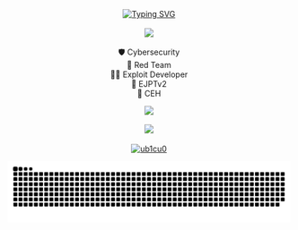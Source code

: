 <div id="encabezado" align="center" style="pointer-events: none;">
    <a href="#" disabled>
        <img src="https://readme-typing-svg.herokuapp.com?font=Fira+Code&weight=700&size=25&pause=1000000000&color=14a8c2&center=true&vCenter=true&width=435&lines=Welcome+to+my+Github" alt="Typing SVG" style="pointer-events: none;">
    </a>
</div>
<br>

<div id="centro" align="center" style="pointer-events: none;">
    <a href="#" disabled>
        <div align="center" id="centro" style="pointer-events: none;">
            <img src="https://readme-typing-svg.herokuapp.com?font=Fira+Code&weight=700&size=25&pause=100000000&color=adabab&center=true&vCenter=true&width=435&lines=%3C+About+Me+%3E" style="pointer-events: none;">
        </div>
    </a>
</div>

<p align="center" style="pointer-events: none;">🛡️ Cybersecurity<br>🔴 Red Team<br>👨‍💻 Exploit Developer<br>📜 EJPTv2<br>📜 CEH<br></p>

<div id="centro" align="center" style="pointer-events: none;">
    <a href="#" disabled>
        <img src="https://readme-typing-svg.herokuapp.com?font=Fira+Code&weight=700&size=25&pause=10000000&color=adabab&center=true&vCenter=true&width=435&lines=%3C+My+Mastered+Skills+%3E" style="pointer-events: none;">
    </a>
</div>

<p align="center" style="pointer-events: none;">
    <a href="#" disabled>
        <img src="https://skillicons.dev/icons?i=c,cpp,py,bash" style="pointer-events: none;">
    </a>
</p>

<div align="center" style="pointer-events: none;">
    <a href="#" disabled>
        <p align="center">
            <img align="center" src="https://github-readme-stats.vercel.app/api/top-langs?username=ub1cu0&show_icons=true&locale=en&layout=compact&theme=github_dark" alt="ub1cu0" style="pointer-events: none;">
        </p>
    </a>

 <a href="#" disabled>
        <p align="center">
            <img src="https://raw.githubusercontent.com/platane/snk/output/github-contribution-grid-snake-dark.svg" alt="Snake animation" style="pointer-events: none;">
        </p>
    </a>
</div>

